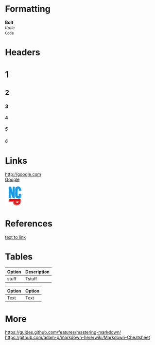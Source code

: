 # Formatting
**Bolt**  
_Italic_  
`Code`

# Headers

# 1
## 2
### 3
#### 4
##### 5
###### 6

# Links

http://google.com  
[Google](http://google.com)

![NoLogo](Resources/Icons/NoLogo.gif)

# References

[text to link][link1]

[link1]: http://where.it.links.to


# Tables

| Option              | Description |
| :------------------ | :---------- |
| stuff               | Tstuff      |

Option | Option
------ | ------
Text   | Text

# More

https://guides.github.com/features/mastering-markdown/
https://github.com/adam-p/markdown-here/wiki/Markdown-Cheatsheet
